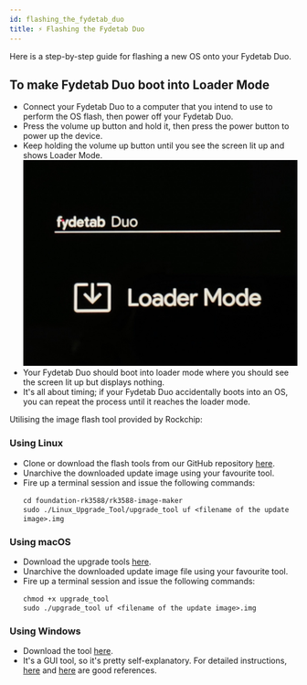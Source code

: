 ```yaml
---
id: flashing_the_fydetab_duo
title: ⚡️ Flashing the Fydetab Duo
---
```


Here is a step-by-step guide for flashing a new OS onto your Fydetab Duo.

## To make Fydetab Duo boot into Loader Mode
- Connect your Fydetab Duo to a computer that you intend to use to perform the OS flash, then power off your Fydetab Duo.
- Press the volume up button and hold it, then press the power button to power up the device.
- Keep holding the volume up button until you see the screen lit up and shows Loader Mode.
  ![Loader Mode](/img/loader_mode.jpeg)
- Your Fydetab Duo should boot into loader mode where you should see the screen lit up but displays nothing.
- It's all about timing; if your Fydetab Duo accidentally boots into an OS, you can repeat the process until it reaches the loader mode.

Utilising the image flash tool provided by Rockchip:
### Using Linux
- Clone or download the flash tools from our GitHub repository [here](https://github.com/openFyde/foundation-rk3588/tree/main/rk3588-image-maker).
- Unarchive the downloaded update image using your favourite tool.
- Fire up a terminal session and issue the following commands:
  ```
  cd foundation-rk3588/rk3588-image-maker
  sudo ./Linux_Upgrade_Tool/upgrade_tool uf <filename of the update image>.img
    ```


### Using macOS
- Download the upgrade tools [here](https://download.fydeos.io/utils/upgrade_tool_v2.3_mac.zip).
- Unarchive the downloaded update image file using your favourite tool.
- Fire up a terminal session and issue the following commands:
  ```
  chmod +x upgrade_tool
  sudo ./upgrade_tool uf <filename of the update image>.img
  ```

### Using Windows

- Download the tool [here](https://download.fydeos.io/utils/windows_RKDevTool_Release_v2.92.zip).
- It's a GUI tool, so it's pretty self-explanatory. For detailed instructions, [here](https://wiki.radxa.com/Android/android_tool) and [here](https://opensource.rock-chips.com/wiki_AndroidTool) are good references.

